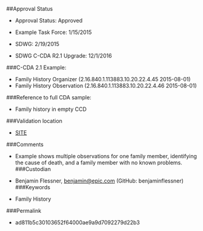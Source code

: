 ##Approval Status 

* Approval Status: Approved
* Example Task Force: 1/15/2015
* SDWG: 2/19/2015

* SDWG C-CDA R2.1 Upgrade: 12/1/2016    

###C-CDA 2.1 Example: 
 

* Family History Organizer (2.16.840.1.113883.10.20.22.4.45 2015-08-01)
* Family History Observation (2.16.840.1.113883.10.20.22.4.46 2015-08-01)

###Reference to full CDA sample:
* Family history in empty CCD


###Validation location

* [SITE](https://sitenv.org/c-cda-validator)


###Comments

* Example shows multiple observations for one family member, identifying the cause of death, and a family member with no known problems.
###Custodian

*  Benjamin Flessner, benjamin@epic.com (GitHub: benjaminflessner)
###Keywords

* Family History

###Permalink 

* ad811b5c30103652f64000ae9a9d7092279d22b3